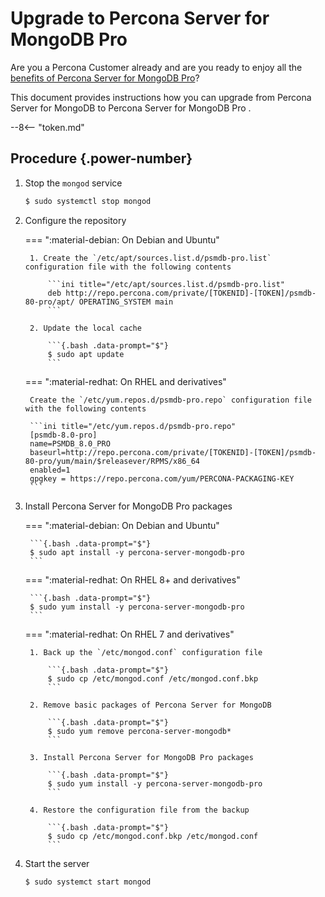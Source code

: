 # Upgrade to Percona Server for MongoDB Pro

Are you a Percona Customer already and are you ready to enjoy all the [benefits of Percona Server for MongoDB Pro](../psmdb-pro.md)? 

This document provides instructions how you can upgrade from Percona Server for MongoDB to Percona Server for MongoDB Pro .

--8<-- "token.md"

## Procedure {.power-number}

1. Stop the `mongod` service

    ```{.bash data-prompt="$"}
    $ sudo systemctl stop mongod
    ```

2. Configure the repository

    === ":material-debian: On Debian and Ubuntu"

        1. Create the `/etc/apt/sources.list.d/psmdb-pro.list` configuration file with the following contents

            ```ini title="/etc/apt/sources.list.d/psmdb-pro.list"
            deb http://repo.percona.com/private/[TOKENID]-[TOKEN]/psmdb-80-pro/apt/ OPERATING_SYSTEM main
            ```

        2. Update the local cache

            ```{.bash .data-prompt="$"}
            $ sudo apt update
            ```

    === ":material-redhat: On RHEL and derivatives"

        Create the `/etc/yum.repos.d/psmdb-pro.repo` configuration file with the following contents

        ```ini title="/etc/yum.repos.d/psmdb-pro.repo"
        [psmdb-8.0-pro]
        name=PSMDB_8.0_PRO
        baseurl=http://repo.percona.com/private/[TOKENID]-[TOKEN]/psmdb-80-pro/yum/main/$releasever/RPMS/x86_64
        enabled=1
        gpgkey = https://repo.percona.com/yum/PERCONA-PACKAGING-KEY
        ```

3. Install Percona Server for MongoDB Pro packages

    === ":material-debian: On Debian and Ubuntu"

        ```{.bash .data-prompt="$"}
        $ sudo apt install -y percona-server-mongodb-pro
        ```

    === ":material-redhat: On RHEL 8+ and derivatives"

        ```{.bash .data-prompt="$"}
        $ sudo yum install -y percona-server-mongodb-pro
        ```

    === ":material-redhat:  On RHEL 7 and derivatives"

        1. Back up the `/etc/mongod.conf` configuration file
       
            ```{.bash .data-prompt="$"}
            $ sudo cp /etc/mongod.conf /etc/mongod.conf.bkp
            ```

        2. Remove basic packages of Percona Server for MongoDB 

            ```{.bash .data-prompt="$"}
            $ sudo yum remove percona-server-mongodb*
            ```

        3. Install Percona Server for MongoDB Pro packages

            ```{.bash .data-prompt="$"}
            $ sudo yum install -y percona-server-mongodb-pro
            ```

        4. Restore the configuration file from the backup

            ```{.bash .data-prompt="$"}
            $ sudo cp /etc/mongod.conf.bkp /etc/mongod.conf
            ```

4. Start the server

    ```{.bash .data-prompt="$"}
    $ sudo systemct start mongod
    ```

